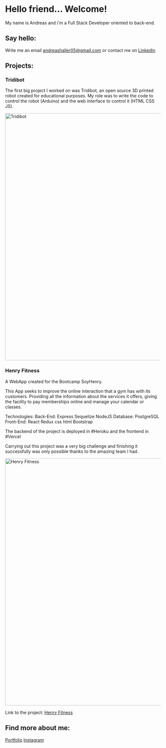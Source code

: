 # Hello friend... Welcome!

My name is Andreas and i'm a Full Stack Developer oriented to back-end.  

## Say hello:
Write me an email andreashaller05@gmail.com
or contact me on <a href="https:/www.linkedin.com/in/andreas-haller-schade/">Linkedin</a>   



## Projects:
### Tridibot
The first big project I worked on was Tridibot, an open source 3D printed robot created for educational purposes. 
My role was to write the code to control the robot (Arduino) and the web interface to control it (HTML CSS JS).

<img src="https://res.cloudinary.com/dzdh345nq/image/upload/v1663122441/git/IMG-20171028-WA0013_oj7kdg.jpg" width="800" title="Tridibot">

### Henry Fitness
A WebApp created for the Bootcamp SoyHenry.

This App seeks to improve the online interaction that a gym has with its customers. Providing all the information about the services it offers, giving the facility to pay memberships online and manage your calendar or classes.

Technologies:
Back-End: Express Sequelize NodeJS 
Database: PostgreSQL
Front-End: React Redux css html Bootstrap 

The backend of the project is deployed in #Heroku and the frontend in #Vercel

Carrying out this project was a very big challenge and finishing it successfully was only possible thanks to the amazing team I had.

<img src="https://res.cloudinary.com/dzdh345nq/image/upload/v1663123854/git/Screenshot_4_ix133e.png" width="800" title="Henry Fitness">

Link to the project: <a href="https://hfitness.vercel.app/">Henry Fitness</a>

## Find more about me:

<a href="https://theandihaller.vercel.app/">Portfolio</a> 
<a href="https://www.instagram.com/theandihaller/">Instagram</a>
